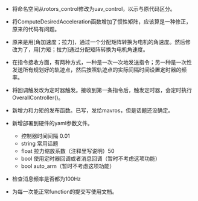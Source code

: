 * 将命名空间从rotors_control修改为uav_control，以示与原代码区分。

* 将ComputeDesiredAcceleration函数增加了惯性矩阵，应该算是一种修正，原来的代码有问题。

* 原来是用[角加速度；拉力]，通过一个分配矩阵转换为电机的角速度。然后修改为了，用[力矩；拉力]通过分配矩阵转换为电机角速度。

* 在指令接收方面，有两种方式，一种是一次一次地发送指令；另一种是一次性发送所有规划好的轨迹点，然后按照轨迹点的实际间隔时间设置定时器的频率。

* 将回调触发改为定时器触发。接收到第一条指令后，触发定时器，会定时执行OverallController()。

* 新增力和力矩的发布函数。已写，发给mavros，但是话题还没确定。

* 新增部署到硬件的yaml参数文件。
    * 控制器时间间隔 0.01    
    * string 常用话题
    * float 拉力缩放系数（注释里写说明）50
    * bool 使用定时器回调或者消息回调（暂时不考虑这项功能）
    * bool auto_arm（暂时不考虑这项功能）

* 检查消息频率是否都为100Hz
* 为每一次能正常function的提交写使用文档。



